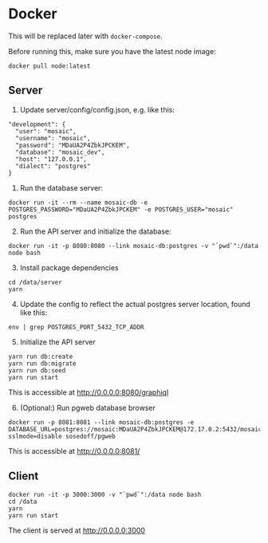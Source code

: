 # Docker

This will be replaced later with `docker-compose`.

Before running this, make sure you have the latest node image:

```
docker pull node:latest
```

## Server

1. Update server/config/config.json, e.g. like this:

```
"development": {
  "user": "mosaic",
  "username": "mosaic",
  "password": "MDaUA2P4ZbkJPCKEM",
  "database": "mosaic_dev",
  "host": "127.0.0.1",
  "dialect": "postgres"
}
```

1. Run the database server:

```
docker run -it --rm --name mosaic-db -e POSTGRES_PASSWORD="MDaUA2P4ZbkJPCKEM" -e POSTGRES_USER="mosaic" postgres
```

2. Run the API server and initialize the database:

```
docker run -it -p 8080:8080 --link mosaic-db:postgres -v "`pwd`":/data node bash
```

3. Install package dependencies

```
cd /data/server
yarn
```

4. Update the config to reflect the actual postgres server location, found like this:

```
env | grep POSTGRES_PORT_5432_TCP_ADDR
```

5. Initialize the API server

```
yarn run db:create
yarn run db:migrate
yarn run db:seed
yarn run start
```

This is accessible at http://0.0.0.0:8080/graphiql


6. (Optional:) Run pgweb database browser

```
docker run -p 8081:8081 --link mosaic-db:postgres -e DATABASE_URL=postgres://mosaic:MDaUA2P4ZbkJPCKEM@172.17.0.2:5432/mosaic_dev?sslmode=disable sosedoff/pgweb
```

This is accessible at http://0.0.0.0:8081/

## Client

```
docker run -it -p 3000:3000 -v "`pwd`":/data node bash
cd /data
yarn
yarn run start
```

The client is served at http://0.0.0.0:3000
